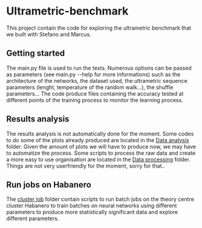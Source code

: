 # Ultrametric-benchmark
This project contain the code for exploring the ultrametric benchmark that we built with Stefano and Marcus. 

## Getting started 
The main.py file is used to run the tests. Numerous options can be passed as parameters (see main.py --help for more informations) such as the architecture of the networks, the dataset used, the ultrametric sequence parameters (lenght, temperature of the random walk...), the shuffle parameters... The code produce files containing the accuracy tested at different points of the training process to monitor the learning process. 

## Results analysis
The results analysis is not automatically done for the moment. Some codes to do some of the plots already produced are located in the [Data analysis](data_analysis) folder. Given the amount of plots we will have to produce now, we may have to automatize the process. 
Some scripts to process the raw data and create a more easy to use organisation are located in the [Data processing](data_processing) folder. Things are not very userfriendly for the moment, sorry for that.. 

## Run jobs on Habanero
The [cluster job](cluster_job) folder contain scripts to run batch jobs on the theory centre cluster Habanero to train batches on neural networks using different parameters to produce more statistically significant data and explore different parameters. 
